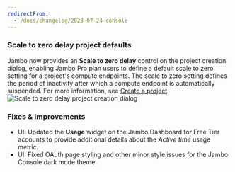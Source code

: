 ```yaml
---
redirectFrom:
  - /docs/changelog/2023-07-24-console
---
```


### Scale to zero delay project defaults

Jambo now provides an **Scale to zero delay** control on the project creation dialog, enabling Jambo Pro plan users to define a default scale to zero setting for a project's compute endpoints. The scale to zero setting defines the period of inactivity after which a compute endpoint is automatically suspended. For more information, see [Create a project](/docs/manage/projects#create-a-project).
![Scale to zero delay project creation dialog](/docs/relnotes/auto_suspend_delay_create_project.png)

### Fixes & improvements

- UI: Updated the **Usage** widget on the Jambo Dashboard for Free Tier accounts to provide additional details about the _Active time_ usage metric.
- UI: Fixed OAuth page styling and other minor style issues for the Jambo Console dark mode theme.
